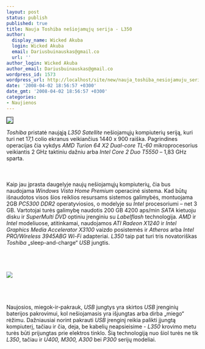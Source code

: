 ```yaml
---
layout: post
status: publish
published: true
title: Nauja Toshiba nešiojamųjų serija - L350
author:
  display_name: Wicked Akuba
  login: Wicked Akuba
  email: Dariusbuinauskas@gmail.co
  url: ''
author_login: Wicked Akuba
author_email: Dariusbuinauskas@gmail.co
wordpress_id: 1573
wordpress_url: http://localhost/site/new/nauja_toshiba_nesiojamuju_serija___l350/
date: '2008-04-02 18:56:57 +0300'
date_gmt: '2008-04-02 18:56:57 +0300'
categories:
- Naujienos
---
```

<div class="imgright"><img src="http://img378.imageshack.us/img378/4328/sattelitel350qc9.png" border="1"></div>
<p><i>Toshiba</i> pristatė naująją <i>L350 Satellite</i> nešiojamųjų kompiuterių seriją, kuri turi net 17,1 colio ekranus veikiančius 1440 x 900 raiška. Pagrindines operacijas čia vykdys <i>AMD Turion 64 X2 Dual-core TL-60</i> mikroprocesorius veikiantis 2 GHz taktiniu dažniu arba <i>Intel Core 2 Duo T5550</i> – 1,83 GHz sparta.<br />
<br><br />
<br>Kaip jau įprasta daugelyje naujų nešiojamųjų kompiuterių, čia bus naudojama <i>Windows Vista Home Premium</i> operacinė sistema. Kad būtų išnaudotos visos šios reiklios resursams sistemos galimybės, montuojama 2GB <i>PC5300 DDR2</i> operatyviosios, o modelyje su <i>Intel</i> procesoriumi – net 3 GB. Vartotojai turės galimybę naudotis 200 GB 4200 aps/min <i>SATA</i> kietuoju disku ir <i>SuperMulti DVD</i> optiniu įrenginiu su <i>Labelflash</i> technologija. <i>AMD</i> ir <i>Intel</i> modeliuose, atitinkamai, naudojamos <i>ATI Radeon X1240</i> ir <i>Intel Graphics Media Accelerator X3100</i> vaizdo posistemės ir <i>Atheros</i> arba <i>Intel PRO/Wireless 3945ABG Wi-Fi</i> adapteriai. <i>L350</i> taip pat turi tris novatoriškas <i>Toshiba</i> „sleep-and-charge“ <i>USB</i> jungtis.<br />
<br><br />
<br><br><img src="http://img378.imageshack.us/img378/9448/satellitel350closednw5.png"><br><br />
<br><br />
<br>Naujosios, miegok-ir-pakrauk, <i>USB</i> jungtys yra skirtos <i>USB</i> įrenginių baterijos pakrovimui, kol nešiojamasis yra išjungtas arba dirba „miego“ rėžimu. Dažniausiai norint pakrauti <i>USB</i> įrenginį reikia palikti įjungtą kompiuterį, tačiau ir čia, deja, be kabelių neapsieisime - <i>L350</i> krovimo metu turės būti prijungtas prie elektros tinklo. Šią technologiją nuo šiol turės ne tik <i>L350</i>, tačiau ir <i>U400, M300, A300</i> bei <i>P300</i> serijų modeliai.<br />
<br></p>
